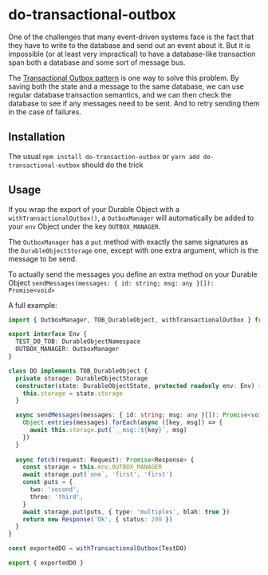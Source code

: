 # do-transactional-outbox

One of the challenges that many event-driven systems face is the fact that they have to write to the database and send out an event about it. But it is impossible (or at least very impractical) to have a database-like transaction span both a database and some sort of message bus.

The [Transactional Outbox pattern](https://microservices.io/patterns/data/transactional-outbox.html) is one way to solve this problem. By saving both the state and a message to the same database, we can use regular database transaction semantics, and we can then check the database to see if any messages need to be sent. And to retry sending them in the case of failures.

## Installation

The usual `npm install do-transaction-outbox` or `yarn add do-transactional-outbox` should do the trick

## Usage

If you wrap the export of your Durable Object with a `withTransactionalOutbox()`, a `OutboxManager` will automatically be added to your `env` Object under the key `OUTBOX_MANAGER`.

The `OutboxManager` has a `put` method with exactly the same signatures as the `DurableObjectStorage` one, except with one extra argument, which is the message to be send.

To actually send the messages you define an extra method on your Durable Object `sendMessages(messages: { id: string; msg: any }[]): Promise<void>`

A full example:
``` typescript
import { OutboxManager, TOB_DurableObject, withTransactionalOutbox } from 'do-transactional-outbox'

export interface Env {
  TEST_DO_TOB: DurableObjectNamespace
  OUTBOX_MANAGER: OutboxManager
}

class DO implements TOB_DurableObject {
  private storage: DurableObjectStorage
  constructor(state: DurableObjectState, protected readonly env: Env) {
    this.storage = state.storage
  }

  async sendMessages(messages: { id: string; msg: any }[]): Promise<void> {
    Object.entries(messages).forEach(async ([key, msg]) => {
      await this.storage.put(`__msg::${key}`, msg)
    })
  }
  
  async fetch(request: Request): Promise<Response> {
    const storage = this.env.OUTBOX_MANAGER
    await storage.put(`one`, 'first', 'first')
    const puts = {
      two: 'second',
      three: 'third',
    }
    await storage.put(puts, { type: 'multiples', blah: true })
    return new Response('Ok', { status: 200 })
  }
}

const exportedDO = withTransactionalOutbox(TestDO)

export { exportedDO }

```
